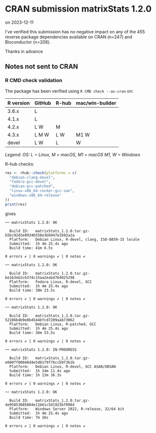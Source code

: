 # CRAN submission matrixStats 1.2.0

on 2023-12-11

I've verified this submission has no negative impact on any of the 455 reverse package dependencies available on CRAN (n=247) and Bioconductor (n=208).

Thanks in advance


## Notes not sent to CRAN

### R CMD check validation

The package has been verified using `R CMD check --as-cran` on:

| R version | GitHub | R-hub  | mac/win-builder |
| --------- | ------ | ------ | --------------- |
| 3.6.x     | L      |        |                 |
| 4.1.x     | L      |        |                 |
| 4.2.x     | L   W  |   M    |                 |
| 4.3.x     | L M W  | L   W  | M1 W            |
| devel     | L   W  | L      |    W            |

*Legend: OS: L = Linux, M = macOS, M1 = macOS M1, W = Windows*


R-hub checks:

```r
res <- rhub::check(platforms = c(
  "debian-clang-devel", 
  "fedora-gcc-devel",
  "debian-gcc-patched", 
  "linux-x86_64-rocker-gcc-san",
  "windows-x86_64-release"
))
print(res)
```

gives

```
── matrixStats 1.2.0: OK

  Build ID:   matrixStats_1.2.0.tar.gz-b5bc92d3e89346558e3bb947e1b92a2a
  Platform:   Debian Linux, R-devel, clang, ISO-8859-15 locale
  Submitted:  1h 4m 25.4s ago
  Build time: 41m 6.5s

0 errors ✔ | 0 warnings ✔ | 0 notes ✔

── matrixStats 1.2.0: OK

  Build ID:   matrixStats_1.2.0.tar.gz-be1b3eb2c6374c15aa2eabd764025296
  Platform:   Fedora Linux, R-devel, GCC
  Submitted:  1h 4m 25.4s ago
  Build time: 30m 23.5s

0 errors ✔ | 0 warnings ✔ | 0 notes ✔

── matrixStats 1.2.0: OK

  Build ID:   matrixStats_1.2.0.tar.gz-52106b4b9e0b4544bfcd7209aa673062
  Platform:   Debian Linux, R-patched, GCC
  Submitted:  1h 4m 25.4s ago
  Build time: 36m 53.5s

0 errors ✔ | 0 warnings ✔ | 0 notes ✔

── matrixStats 1.2.0: IN-PROGRESS

  Build ID:   matrixStats_1.2.0.tar.gz-e600ff00048d4e5d81f9f76ccb9f3b1b
  Platform:   Debian Linux, R-devel, GCC ASAN/UBSAN
  Submitted:  1h 14m 11.4s ago
  Build time: 1h 13m 36.3s

0 errors ✔ | 0 warnings ✔ | 0 notes ✔

── matrixStats 1.2.0: OK

  Build ID:   matrixStats_1.2.0.tar.gz-4e95853005884e11b61c5d1923bf0984
  Platform:   Windows Server 2022, R-release, 32/64 bit
  Submitted:  1h 4m 25.4s ago
  Build time: 7m 16s

0 errors ✔ | 0 warnings ✔ | 0 notes ✔
```
